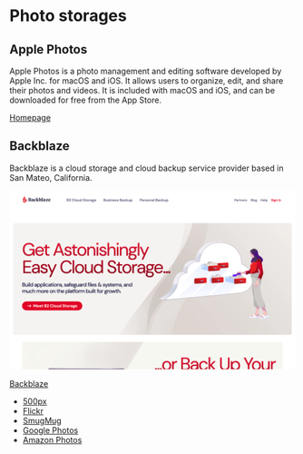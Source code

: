 # Photo storages

## Apple Photos

Apple Photos is a photo management and editing software developed by Apple Inc.
for macOS and iOS. It allows users to organize, edit, and share their photos and videos. 
It is included with macOS and iOS, and can be downloaded for free from the App Store.

[Homepage](https://www.apple.com/ios/photos/)

## Backblaze

Backblaze is a cloud storage and cloud backup service provider based in San Mateo, California.

![](./backblaze.png)

[Backblaze](https://www.backblaze.com/)


* [500px](https://web.500px.com/)
* [Flickr](https://www.flickr.com/)
* [SmugMug](https://www.smugmug.com/)
* [Google Photos](https://photos.google.com/)
* [Amazon Photos](https://www.amazon.com/Amazon-Photos/b?ie=UTF8&node=13234696011)
